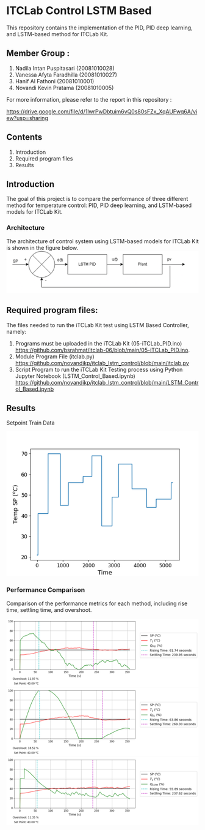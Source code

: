 # ITCLab Control LSTM Based

This repository contains the implementation of the PID, PID deep learning, and LSTM-based method for ITCLab Kit. 

## Member Group :
1. Nadila Intan Puspitasari		(20081010028)
2. Vanessa Afyta Faradhilla		(20081010027)
3. Hanif Al Fathoni				(20081010001)
4. Novandi Kevin Pratama		(20081010005)

For more information, please refer to the report in this repository :

https://drive.google.com/file/d/1lwrPwDbtuim6vQ0s80sFZx_XqAUFwq6A/view?usp=sharing

## Contents

1. Introduction
2. Required program files
3. Results


## Introduction

The goal of this project is to compare the performance of three different method for temperature control: PID, PID deep learning, and LSTM-based models for ITCLab Kit.



### Architecture
The architecture of control system using LSTM-based models for ITCLab Kit is shown in the figure below.
![Architecture](images/architecture.png)



## Required program files:
The files needed to run the iTCLab Kit test using LSTM Based Controller, namely:

1. Programs must be uploaded in the iTCLab Kit (05-iTCLab_PID.ino) https://github.com/bsrahmat/itclab-06/blob/main/05-iTCLab_PID.ino.
2. Module Program File (itclab.py) https://github.com/novandikp/itclab_lstm_control/blob/main/itclab.py
3. Script Program to run the iTCLab Kit Testing process using Python Jupyter Notebook (LSTM_Control_Based.ipynb) https://github.com/novandikp/itclab_lstm_control/blob/main/LSTM_Control_Based.ipynb


## Results

Setpoint Train Data

![Setpoint Test](images/SP_profile.png)

### Performance Comparison
Comparison of the performance metrics for each method, including rise time, settling time, and overshoot.

![PID Performance](images/HEAT%20with%20(PID).png)
![PID Deep Learning Performance](images/HEAT%20with%20(PID%20DL).png)
![LSTM Performance](images/HEAT%20with%20(LSTM).png)

